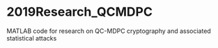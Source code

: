 # 2019Research_QCMDPC
MATLAB code for research on QC-MDPC cryptography and associated statistical attacks
